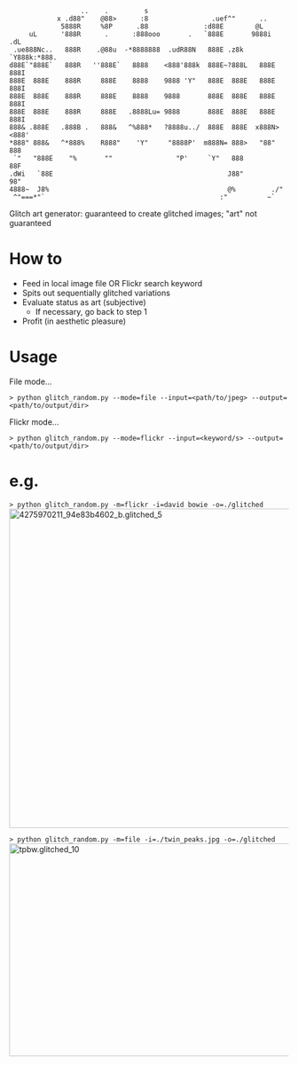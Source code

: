 ```
                  ..    .         s                                       
            x .d88"    @88>      :8                .uef^"      ..         
             5888R     %8P      .88              :d88E        @L          
     uL      '888R      .      :888ooo       .   `888E       9888i   .dL  
 .ue888Nc..   888R    .@88u  -*8888888  .udR88N   888E .z8k  `Y888k:*888. 
d88E`"888E`   888R   ''888E`   8888    <888'888k  888E~?888L   888E  888I 
888E  888E    888R     888E    8888    9888 'Y"   888E  888E   888E  888I 
888E  888E    888R     888E    8888    9888       888E  888E   888E  888I 
888E  888E    888R     888E   .8888Lu= 9888       888E  888E   888E  888I 
888& .888E   .888B .   888&   ^%888*   ?8888u../  888E  888E  x888N><888' 
*888" 888&   ^*888%    R888"    'Y"     "8888P'  m888N= 888>   "88"  888  
 `"   "888E    "%       ""                "P'     `Y"   888          88F  
.dWi   `88E                                            J88"         98"   
4888~  J8%                                             @%         ./"     
 ^"===*"`                                            :"          ~`       

```
Glitch art generator: guaranteed to create glitched images; "art" not guaranteed

# How to
* Feed in local image file OR Flickr search keyword
* Spits out sequentially glitched variations
* Evaluate status as art (subjective)
    * If necessary, go back to step 1
* Profit (in aesthetic pleasure)

# Usage
File mode...

```> python glitch_random.py --mode=file --input=<path/to/jpeg> --output=<path/to/output/dir>```

Flickr mode...

```> python glitch_random.py --mode=flickr --input=<keyword/s> --output=<path/to/output/dir>```

# e.g.
```> python glitch_random.py -m=flickr -i=david bowie -o=./glitched```
<a data-flickr-embed="true"  href="https://www.flickr.com/photos/102397924@N07/22890693172/in/dateposted-public/" title="4275970211_94e83b4602_b.glitched_5"><img src="https://farm1.staticflickr.com/625/22890693172_1987038b6b_c.jpg" width="576" height="576" alt="4275970211_94e83b4602_b.glitched_5"></a><script async src="//embedr.flickr.com/assets/client-code.js" charset="utf-8"></script>



```> python glitch_random.py -m=file -i=./twin_peaks.jpg -o=./glitched```
<a data-flickr-embed="true"  href="https://www.flickr.com/photos/102397924@N07/22302231154/in/dateposted-public/" title="tpbw.glitched_10"><img src="https://farm6.staticflickr.com/5823/22302231154_9998927c6e.jpg" width="576" height="384" alt="tpbw.glitched_10"></a><script async src="//embedr.flickr.com/assets/client-code.js" charset="utf-8"></script>